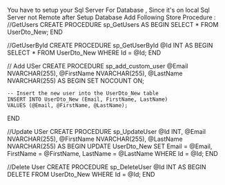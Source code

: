 You have to setup your Sql Server For Database , Since it's on local Sql Server not Remote
after Setup Database 
Add Following Store Procedure :
//GetUsers
CREATE PROCEDURE sp_GetUsers
AS
BEGIN
    SELECT * FROM UserDto_New;
END

//GetUserById
CREATE PROCEDURE sp_GetUserById
    @Id INT
AS
BEGIN
    SELECT * FROM UserDto_New WHERE Id = @Id;
END

// Add USer
CREATE PROCEDURE sp_add_custom_user
    @Email NVARCHAR(255),
    @FirstName NVARCHAR(255),
    @LastName NVARCHAR(255)
AS
BEGIN
    SET NOCOUNT ON;
    
    -- Insert the new user into the UserDto_New table
    INSERT INTO UserDto_New (Email, FirstName, LastName)
    VALUES (@Email, @FirstName, @LastName);
END

//Update USer 
CREATE PROCEDURE sp_UpdateUser
    @Id INT,
    @Email NVARCHAR(255),
    @FirstName NVARCHAR(255),
    @LastName NVARCHAR(255)
AS
BEGIN
    UPDATE UserDto_New 
    SET Email = @Email, FirstName = @FirstName, LastName = @LastName 
    WHERE Id = @Id;
END

//Delete User
CREATE PROCEDURE sp_DeleteUser
    @Id INT
AS
BEGIN
    DELETE FROM UserDto_New WHERE Id = @Id;
END

